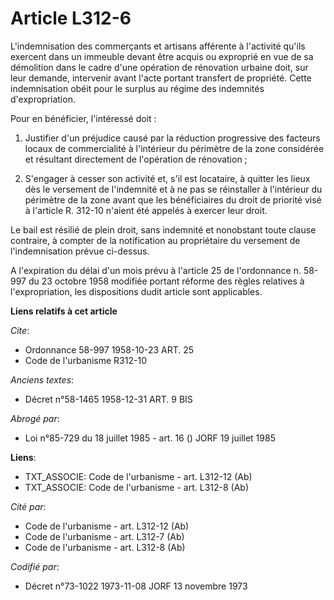 # Article L312-6

L'indemnisation des commerçants et artisans afférente à l'activité qu'ils exercent dans un immeuble devant être acquis ou
exproprié en vue de sa démolition dans le cadre d'une opération de rénovation urbaine doit, sur leur demande, intervenir
avant l'acte portant transfert de propriété. Cette indemnisation obéit pour le surplus au régime des indemnités
d'expropriation.

Pour en bénéficier, l'intéressé doit :

1. Justifier d'un préjudice causé par la réduction progressive des facteurs locaux de commercialité à l'intérieur du
périmètre de la zone considérée et résultant directement de l'opération de rénovation ;

2. S'engager à cesser son activité et, s'il est locataire, à quitter les lieux dès le versement de l'indemnité et à ne pas se
réinstaller à l'intérieur du périmètre de la zone avant que les bénéficiaires du droit de priorité visé à l'article R. 312-10
n'aient été appelés à exercer leur droit.

Le bail est résilié de plein droit, sans indemnité et nonobstant toute clause contraire, à compter de la notification au
propriétaire du versement de l'indemnisation prévue ci-dessus.

A l'expiration du délai d'un mois prévu à l'article 25 de l'ordonnance n. 58-997 du 23 octobre 1958 modifiée portant réforme
des règles relatives à l'expropriation, les dispositions dudit article sont applicables.

**Liens relatifs à cet article**

_Cite_:

  - Ordonnance 58-997 1958-10-23 ART. 25
  - Code de l'urbanisme R312-10

_Anciens textes_:

  - Décret n°58-1465 1958-12-31 ART. 9 BIS

_Abrogé par_:

  - Loi n°85-729 du 18 juillet 1985 - art. 16 () JORF 19 juillet 1985

**Liens**:

  - TXT_ASSOCIE: Code de l'urbanisme - art. L312-12 (Ab)
  - TXT_ASSOCIE: Code de l'urbanisme - art. L312-8 (Ab)

_Cité par_:

  - Code de l'urbanisme - art. L312-12 (Ab)
  - Code de l'urbanisme - art. L312-7 (Ab)
  - Code de l'urbanisme - art. L312-8 (Ab)

_Codifié par_:

  - Décret n°73-1022 1973-11-08 JORF 13 novembre 1973
